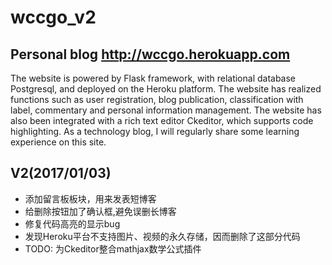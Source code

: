 # wccgo_v2
## Personal blog   http://wccgo.herokuapp.com
The website is powered by Flask framework, with relational database Postgresql, and deployed on the Heroku platform. 
The website has realized functions such as user registration, blog publication, classification with label, commentary and personal information management. 
The website has also been integrated with a rich text editor Ckeditor, which supports code highlighting.
As a technology blog, I will regularly share some learning experience on this site.

## V2(2017/01/03)
* 添加留言板板块，用来发表短博客
* 给删除按钮加了确认框,避免误删长博客
* 修复代码高亮的显示bug
* 发现Heroku平台不支持图片、视频的永久存储，因而删除了这部分代码
* TODO: 为Ckeditor整合mathjax数学公式插件
